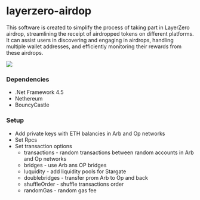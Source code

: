# layerzero-airdop

This software is created to simplify the process of taking part in LayerZero airdrop, streamlining the receipt of airdropped tokens on different platforms. It can assist users in discovering and engaging in airdrops, handling multiple wallet addresses, and efficiently monitoring their rewards from these airdrops.

![](https://github.com/rekt-lord/stargate-airdop/blob/main/Untitled.png?raw=true)

### Dependencies
- .Net Framework 4.5
- Nethereum
- BouncyCastle

### Setup
- Add private keys with ETH balancies in Arb and Op networks
- Set Rpcs
- Set transaction options
   - transactions - random transactions between random accounts in Arb and Op networks
   - bridges - use Arb ans OP bridges
   - luquidity - add liquidity pools for Stargate
   - doublebridges - transfer prom Arb to Op and back
   - shuffleOrder - shuffle transactions order
   - randomGas - random gas fee
